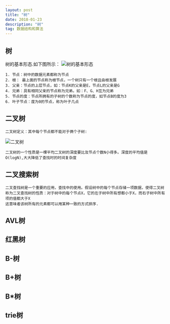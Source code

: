 ```yaml
---
layout: post
title: "树"
date: 2018-01-23
description: "树"
tag: 数据结构和算法
---   
```


## 树
   树的基本形态.如下图所示：
   ![树的基本形态](https://images2015.cnblogs.com/blog/801753/201602/801753-20160212120244792-2033644242.png)
   
    1. 节点：树中的数据元素都称为节点
    2. 根： 最上面的节点称为根节点，一个树只有一个根且由根发展
    3. 父亲：节点的上层节点，如：节点K的父亲是E，节点L的父亲是G
    4. 兄弟：具有相同父亲的节点称为兄弟。如：F、G、H互为兄弟
    5. 节点的度：节点所拥有的子树的个数称为节点的度，如节点B的度为3
    6. 叶子节点：度为0的节点，称为叶子几点
## 二叉树
    二叉树定义：其中每个节点都不能对于俩个子树:
   ![二叉树](https://images2015.cnblogs.com/blog/801753/201602/801753-20160212130107980-783941139.png)
    
    二叉树的一个性质是一棵平均二叉树的深度要比及节点个数N小得多。深度的平均值是O(logN),大大降低了查找时的时间复杂度
## 二叉搜索树
    二叉查找树是一个重要的应用，查找中的使用。假设树中的每个节点存储一项数据，使得二叉树称为二叉查找树的性质：对于树中的每个节点X，它的左子树中所有想都小于X，而右子树中所有项的值都大于X
    这意味者该树所有的元素都可以用某种一致的方式排序.
## AVL树

## 红黑树

## B-树

## B+树

## B*树

## trie树

